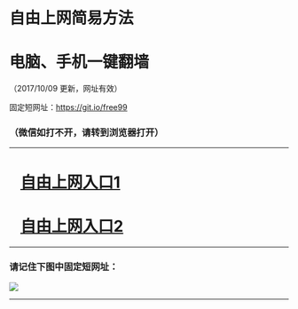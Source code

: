 ﻿# 自由上网简易方法

# 电脑、手机一键翻墙

（2017/10/09 更新，网址有效）

固定短网址：https://git.io/free99

### （微信如打不开，请转到浏览器打开）


***





# &nbsp;&nbsp; <a href="http://ft1489655.fwq-tz-1001.info/fwqtz01.html?t=100900113790 " target="_blank">自由上网入口1</a>
# &nbsp;&nbsp; <a href="http://ft768532479.fwq-tz-1002.info/fwqtz02.html?t=100900132690 " target="_blank">自由上网入口2</a>
***

### 请记住下图中固定短网址：

<img src="https://s3-us-west-2.amazonaws.com/fwq-1001/yjfq-20170905okok.png" /> 


***

